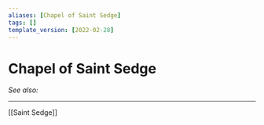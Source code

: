 ```yaml
---
aliases: [Chapel of Saint Sedge]
tags: []
template_version: [2022-02-28]
---
```

# Chapel of Saint Sedge
*See also:* 
___
[[Saint Sedge]]